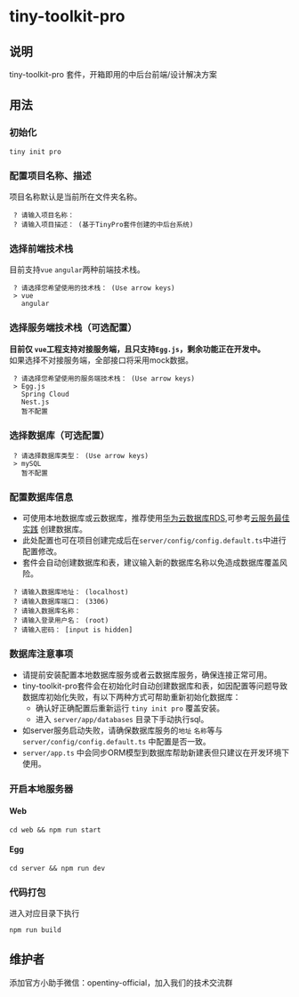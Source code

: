 # tiny-toolkit-pro

## 说明

tiny-toolkit-pro 套件，开箱即用的中后台前端/设计解决方案

## 用法

### 初始化

```
tiny init pro
```
### 配置项目名称、描述
项目名称默认是当前所在文件夹名称。

```
 ? 请输入项目名称： 
 ? 请输入项目描述： (基于TinyPro套件创建的中后台系统)
```
### 选择前端技术栈
目前支持```vue``` ```angular```两种前端技术栈。
```
 ? 请选择您希望使用的技术栈： (Use arrow keys)
 > vue
   angular
```
### 选择服务端技术栈（可选配置）
**目前仅 `vue`工程支持对接服务端，且只支持`Egg.js`，剩余功能正在开发中。**  
如果选择不对接服务端，全部接口将采用mock数据。
```
 ? 请选择您希望使用的服务端技术栈： (Use arrow keys)
 > Egg.js
   Spring Cloud
   Nest.js
   暂不配置
```
### 选择数据库（可选配置）
```
 ? 请选择数据库类型： (Use arrow keys)
 > mySQL
   暂不配置
```
### 配置数据库信息
- 可使用本地数据库或云数据库，推荐使用[华为云数据库RDS](https://support.huaweicloud.com/productdesc-rds/zh-cn_topic_dashboard.html),可参考[云服务最佳实践](https://opentiny.design/vue-pro/docs/advanced/practiced) 创建数据库。  
- 此处配置也可在项目创建完成后在`server/config/config.default.ts`中进行配置修改。
- 套件会自动创建数据库和表，建议输入新的数据库名称以免造成数据库覆盖风险。
```
 ? 请输入数据库地址： (localhost)
 ? 请输入数据库端口： (3306)
 ? 请输入数据库名称：
 ? 请输入登录用户名： (root)
 ? 请输入密码： [input is hidden]
```

### 数据库注意事项
- 请提前安装配置本地数据库服务或者云数据库服务，确保连接正常可用。
- tiny-toolkit-pro套件会在初始化时自动创建数据库和表，如因配置等问题导致数据库初始化失败，有以下两种方式可帮助重新初始化数据库：
    - 确认好正确配置后重新运行 `tiny init pro` 覆盖安装。
    - 进入 `server/app/databases` 目录下手动执行sql。
- 如server服务启动失败，请确保数据库服务的`地址` `名称`等与`server/config/config.default.ts` 中配置是否一致。
- `server/app.ts` 中会同步ORM模型到数据库帮助新建表但只建议在开发环境下使用。


### 开启本地服务器

#### Web
```
cd web && npm run start
```
#### Egg
```
cd server && npm run dev
```

### 代码打包
进入对应目录下执行
```
npm run build
```

## 维护者

添加官方小助手微信：opentiny-official，加入我们的技术交流群
